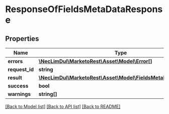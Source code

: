 # ResponseOfFieldsMetaDataResponse

## Properties
Name | Type | Description | Notes
------------ | ------------- | ------------- | -------------
**errors** | [**\NecLimDul\MarketoRest\Asset\Model\Error[]**](Error.md) |  | [optional] 
**request_id** | **string** |  | [optional] 
**result** | [**\NecLimDul\MarketoRest\Asset\Model\FieldsMetaDataResponse[]**](FieldsMetaDataResponse.md) |  | [optional] 
**success** | **bool** |  | [optional] 
**warnings** | **string[]** |  | [optional] 

[[Back to Model list]](../README.md#documentation-for-models) [[Back to API list]](../README.md#documentation-for-api-endpoints) [[Back to README]](../README.md)



